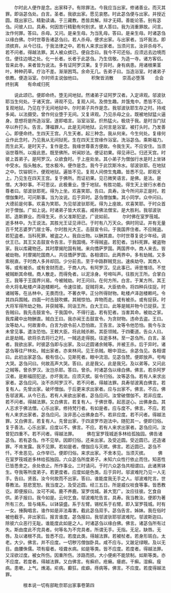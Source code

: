 <!-- { "loadSidebar": true } -->
　　尔时此人便作是念。出家释子。有除罪法。今我应当出家。修诸善业。而灭其罪。即诣苾刍处。白言。圣者。我欲出家。愿见哀愍。时此苾刍便与出家。并授近圆。既出家已。精勤读诵。于三藏教。悉皆具解。辩才无碍。善能论答。别有苾刍。问彼人曰。具寿。何因苦行精勤有何别求。彼人答曰。我为消重罪故。问言。汝作何罪。答曰。杀母。又问。是亲生母。为当乳母。答曰。是亲生母。时诸苾刍以缘白佛。尔时世尊告诸苾刍曰。若人杀母。便求出家。与出家者。当坏我法。即须摈弃。从今已往。于我法律之中。若有人来求出家者。当须问言。汝非杀母不。若不问者。得越法罪。其人被众摈已。便自念曰。我今不可还俗。应须远去边境而住。便往边境之处。化一长者。长者于此苾刍。乃生信敬。为造一寺。诸方客侣。皆来此寺。来者皆为说法。多有证阿罗汉果。复于异时。身有病患。用诸根果茎叶。种种药草。疗治不差。渐渐困笃。余命无几。告弟子曰。当造浴室。时诸弟子依教。便造浴室。尔时师主说伽他曰。
　　积聚皆消散　　崇高必堕落
　　合会终别离　　有命咸归死

　　说此颂已。便即命终。堕无间地狱。然诸弟子证阿罗汉者。入定谛观。邬波驮耶当生何处。于诸天宫。谛观不见。复观人间。及傍生趣。并饿鬼中。悉皆不见。复观地狱。乃见在于无间地狱中。尔时弟子共作是念。我邬波驮耶生存之时。持戒多闻。以法摄受。曾作何业堕于无间。又复谛观。乃见杀母之业。既被地狱猛火逼身。意想将是所造浴室。遂即唱言。浴室浴室。炽热猛火。极烧于我。是时当门狱卒以杵打头。告言。薄福罪人。此是无间地狱。云何言是浴室。被打头时。乃发善心。即便命终。生四天王宫。凡生天者。起三种念。我从何来。今生何处。复缘何业作此念时。乃见我从无间狱死。生在四天王宫缘作浴室。洗浴苾刍。乘斯福力。而生此天。是时天子。复作是念。我缘世尊善方便故。令我生天。不应安住。当须诣世尊所。以报此恩。既至佛所。听闻妙法。便证初果。得见谛已。归还天宫。时彼上首弟子。是阿罗汉。众欲食时。于上座处坐。其小弟子为僧伽行水是时上坐钵中受水。指头触水。觉水极冷。便作是念。我今于此饮斯冷水。邬波驮耶。在地狱之中。饮镕铜汁。便观地狱。遍皆不见。复观人间傍生鬼趣。皆悉不见。即观天上。乃见生在四天王宫。复于佛所。而证初果。见已微笑语言。是佛。是法。是僧。大净妙事。不可思议。此极重业。堕于地狱。有胜功能。得生天上彼行水者白尊者曰。邬波驮耶死。得为上坐。欢喜笑耶。告曰。具寿。汝今所问非正是时。若僧伽集时。可问斯事。当为汝说。后于异时。苾刍僧伽集。其小同学。众中问曰。大德前是何事。欢喜为笑耶。为见邬波驮耶死。得为上座故。欢喜笑耶。于时众首对于僧伽。广如上说。时诸弟子皆大欢喜。咸称佛法僧宝。是大胜利。我邬波驮耶。造斯罪业。而得生天。杀父准斯犯逆。广说如前。
　　尔时佛在室罗筏城。逝多林中。为王说法。其胜光王证见谛已。于时有八万天众。俱时同证。并有无量百千梵志婆罗门居士等。尔时胜光大王。击鼓宣令曰。于我国界住者。不应贼盗。若犯盗者。当科死罪。被盗之人。我自出物。以酬其直。尔时世尊复说少年经。调伏王已。其王又击鼓宣令告言。于我国境。不得贼盗。若犯者。当科死罪。被盗物家。我以库藏物还。其时摩揭陀国有贼。来向憍萨罗国。两国界中。商人来去。皆被劫物。时摩揭陀国商人。共往憍萨罗国。各相谓曰。此两界中。多有劫贼。又多索税直。于时商人多并却回。少分前去。至于中路群贼竞出。速疾劫夺。其商人等。或有被杀。或有舍财而走。于商人内。有阿罗汉。见此事已。谛思惟顷。不觉被贼断其命根。商人散走。而得免者。以泥涂身。号啼叫声。往胜光王所。合掌白王。我等于王国界兴易。今被贼劫。时王问曰。在何方所。白言。于某方所。其王命大将名毗楼卢泽迦楼赖吒。令速往彼。捉贼将来。大臣依命。将四种兵往捉。时诸贼等。在丛林中。无畏而住。不著衣甲。正分所得财物。毗楼卢泽迦楼赖吒。令其四兵围贼。四面一时击鼓吹螺。其贼惊怕。弃物而走。或有被杀。或有捉获。时大将军得所劫之物。并获贼等。同诣王所。白大王曰。此等是贼并物今已捉获。王告贼曰。我先击鼓宣令。于我国中。不得行盗。若有犯者。当害其命。被劫之家。我库藏中出物酬直。贼白王曰。我亦闻王击鼓宣令。为贪财物。违命去盗。王曰。汝等劫人。何故害命。白言为欲令前人恐怕故。王告言。汝等令他恐怕。我今与汝未曾见事。遣汝恐怕。王敕大臣。将此贼杀断。其臣领贼。于四衢道。告众人曰。此是劫贼。欲将杀去将行之时。一贼逃走得脱。往逝多林。至一苾刍所。白言。圣者。我欲出家。时彼苾刍即与出家。及以近圆诸余贼等。并被王杀。后于异时。诸苾刍等往尸林处。贼出家者。亦来林间。见王杀贼。眼中泪出。余苾刍见。各相谓曰。此初出家苾刍。极有信心。见斯死者。眼中流泪。见苾刍赞。便即放声。号啕大哭。苾刍问曰。何故高声大哭。答曰。此是我父。此是我兄。及以弟等。又问此之贼等。曾杀罗汉。汝岂杀耶。答曰。曾杀。时诸苾刍以缘白佛。佛言。若杀阿罗汉者。是断福田犯逆。亦坏我法。应须灭摈。驱令归俗。汝等苾刍。若有人来求出家者。苾刍应问。汝不杀阿罗汉不。若不问者。得越法罪。具寿邬波离白佛言。若复有人。先曾出家。破坏僧伽。于后更来求出家者。应与出家不。佛言。不应。佛告邬波离。从今已去。若有人来欲出家者。苾刍应问。汝曾破僧伽不。若非应度。若不问者。得越法罪。又白佛言。若复有人。于佛世尊。起恶逆心。出佛身血。其人志求于佛法僧。心乐出家。修持梵行者。有如是者。应与度不。佛言。不应。若有人来求出家者。苾刍应问。汝非恶心出佛身血不。若非应度。若不问者。得越法罪。又白佛言。若复有人。先曾出家。于四波罗市迦法中。随犯其一。便即归俗。复于善法。心乐出家。应度以不。佛言。不应。若有人来求出家者。苾刍应问。汝曾犯四重不。若不问者。得越法罪。
　　佛在室罗筏城逝多林给孤独园。佛告诸苾刍。若有苾刍。作不见举。因即归俗。还来出家。及受近圆。受近圆已。还造诸罪。不肯发露。我不见罪。若如是者。僧伽应与灭摈。佛言。若近圆已。苾刍不忏。不舍恶见。众作举已。便即归俗。来求出家。不舍本见。当须灭摈。
　　佛在室罗筏城逝多林给孤独园。六众苾刍所度弟子。未知六众性行依止而住。知恶性已皆悉舍之。余处依止。所作事业。三时请问。于时六众苾刍共相谓曰。此诸黑钵生。夺我等所度弟子。若更度者。应度如是色类。后于异时。邬波难陀乃见一人无手。告曰。贤首。汝今何故而不出家。答曰。谁能度我无手之人。邬波难陀言。世尊教法。慈悲宽恕。我当度之。及受近圆。经三五日。所是威仪啖食等事。皆悉教讫。即便报曰。汝可不闻。鹿不养鹿。室罗伐城。甚大宽广。汝应往彼。乞食自供。弟子报曰。我今如是。云何乞食。邬波难陀告言。具寿。我当教汝。便即为著所有三衣。皆与绳系。以钵袋盛。系于左臂。锡杖系于右臂。即入室罗筏城。时有一女。捶胸唱言。谁作如是非法毒害。截此苾刍双手。苾刍告言。姊妹。我在俗时被他截手。非出家后。报言谁度。苾刍报曰。我邬波驮耶邬波难陀。邬波斯迦曰。除彼六众恶行无耻。谁能度此如是之人。时诸苾刍以缘白佛。佛言。诸苾刍所有过失。斯由度此不完具者。何等名为不完具者。所谓无手。无指。无足。缺唇。无唇。及以诸根不具。皆悉不应。若度此类。得越法罪。若被杖者。若身形斑白。太老。大少。佛言。并不应度。一切秽污僧伽卧具。咸不应与。又跛足绿眼。及以无目。曲腰侏儒。项有瘿者。哑聋水病。如是等类。皆不应度。若度者。得越法罪。又淫欲过度。被女所伤。因重所伤。涉路而损。大小便痢不能禁制。如斯等类。亦不应度。若度者。得越法罪。又白佛言。有癣疥。疮癞。瘘疬。干癣。湿癣。瘦病。患嗽。上气。燋渴。疟病。癫狂。痃癖。痔病等。佛言。不应度。若度得越法罪。

　　　　根本说一切有部毗奈耶出家事卷第四



